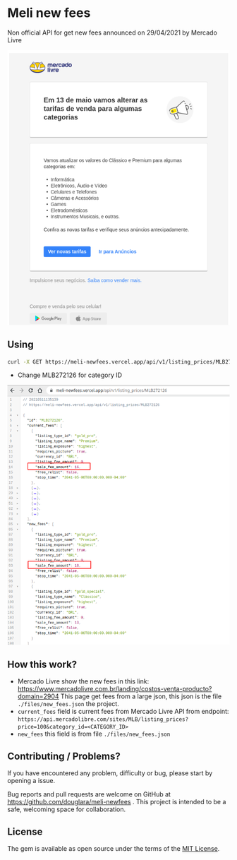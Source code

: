 # Meli new fees

Non official API for get new fees announced on 29/04/2021 by Mercado Livre

![image](./files/pictures/email.png)

## Using


```sh
curl -X GET https://meli-newfees.vercel.app/api/v1/listing_prices/MLB272126
```

- Change MLB272126 for category ID

![image](./files/pictures/api_response.png)

## How this work?

- Mercado Livre show the new fees in this link: https://www.mercadolivre.com.br/landing/costos-venta-producto?domain=2904
This page get fees from a large json, this json is the file `./files/new_fees.json` the project.
- `current_fees` field is current fees from Mercado Livre API from endpoint: `https://api.mercadolibre.com/sites/MLB/listing_prices?price=100&category_id=<CATEGORY_ID>`
- `new_fees` this field is from file `./files/new_fees.json`

## Contributing / Problems?

If you have encountered any problem, difficulty or bug, please start by opening a issue.

Bug reports and pull requests are welcome on GitHub at https://github.com/douglara/meli-newfees . This project is intended to be a safe, welcoming space for collaboration.

## License

The gem is available as open source under the terms of the [MIT License](https://opensource.org/licenses/MIT).
